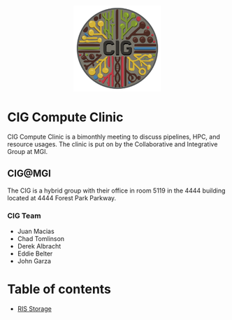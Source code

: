 <p align="center">
  <img src="share/img/CIG_Group_Icon.png" width="200">
</p>

# CIG Compute Clinic
CIG Compute Clinic is a bimonthly meeting to discuss pipelines, HPC, and resource usages. The clinic is put on by the Collaborative and Integrative Group at MGI.

## CIG@MGI 
The CIG is a hybrid group with their office in room 5119 in the 4444 building located at 4444 Forest Park Parkway.

### CIG Team
* Juan Macias
* Chad Tomlinson
* Derek Albracht
* Eddie Belter
* John Garza


# Table of contents
* [RIS Storage](https://github.com/twlab/cig-compute-clinic/blob/main/pages/CIG_RIS_Storage.md)
